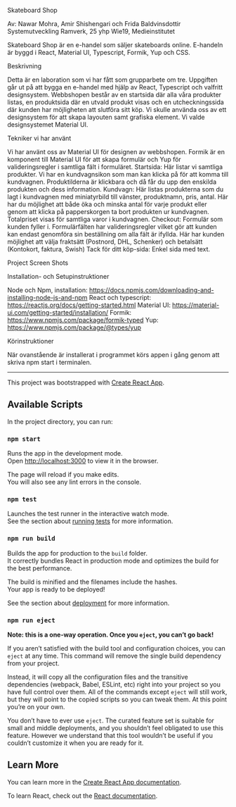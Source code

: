 Skateboard Shop

Av: Nawar Mohra, Amir Shishengari och Frida Baldvinsdottir
Systemutveckling Ramverk, 25 yhp
Wie19, Medieinstitutet

Skateboard Shop är en e-handel som säljer skateboards online. E-handeln är byggd i React, Material UI, Typescript, Formik, Yup och CSS.

Beskrivning

Detta är en laboration som vi har fått som grupparbete om tre. Uppgiften går ut på att bygga en e-handel med hjälp av React, Typescript och valfritt designsystem. Webbshopen består av en startsida där alla våra produkter listas, en produktsida där en utvald produkt visas och en utcheckningssida där kunden har möjligheten att slutföra sitt köp. Vi skulle använda oss av ett designsystem för att skapa layouten samt grafiska element. Vi valde designsystemet Material UI.

Tekniker vi har använt

Vi har använt oss av Material UI för designen av webbshopen. Formik är en komponent till Material UI för att skapa formulär och Yup för valideringsregler i samtliga fält i formuläret. 
Startsida: Här listar vi samtliga produkter. Vi har en kundvagnsikon som man kan klicka på för att komma till kundvagnen. Produktilderna är klickbara och då får du upp den enskilda produkten och dess information.
Kundvagn: Här listas produkterna som du lagt i kundvagnen med miniatyrbild till vänster, produktnamn, pris, antal. Här har du möjlighet att både öka och minska antal för varje produkt eller genom att klicka på papperskorgen ta bort produkten ur kundvagnen. Totalpriset visas för samtliga varor i kundvagnen.
Checkout: Formulär som kunden fyller i. Formulärfälten har valideringsregler vilket gör att kunden kan endast genomföra sin beställning om alla fält är ifyllda. Här har kunden möjlighet att välja fraktsätt (Postnord, DHL, Schenker) och betalsätt (Kontokort, faktura, Swish)
Tack för ditt köp-sida: Enkel sida med text.

Project Screen Shots


Installation- och Setupinstruktioner

Node och Npm, installation: 
https://docs.npmjs.com/downloading-and-installing-node-js-and-npm
React och typescript: https://reactjs.org/docs/getting-started.html
Material UI: https://material-ui.com/getting-started/installation/
Formik: https://www.npmjs.com/package/formik-typed
Yup: https://www.npmjs.com/package/@types/yup

Körinstruktioner

När ovanstående är installerat i programmet körs appen i gång genom att skriva npm start i terminalen.




____________________________________________________________________________________

This project was bootstrapped with [Create React App](https://github.com/facebook/create-react-app).

## Available Scripts

In the project directory, you can run:

### `npm start`

Runs the app in the development mode.<br />
Open [http://localhost:3000](http://localhost:3000) to view it in the browser.

The page will reload if you make edits.<br />
You will also see any lint errors in the console.

### `npm test`

Launches the test runner in the interactive watch mode.<br />
See the section about [running tests](https://facebook.github.io/create-react-app/docs/running-tests) for more information.

### `npm run build`

Builds the app for production to the `build` folder.<br />
It correctly bundles React in production mode and optimizes the build for the best performance.

The build is minified and the filenames include the hashes.<br />
Your app is ready to be deployed!

See the section about [deployment](https://facebook.github.io/create-react-app/docs/deployment) for more information.

### `npm run eject`

**Note: this is a one-way operation. Once you `eject`, you can’t go back!**

If you aren’t satisfied with the build tool and configuration choices, you can `eject` at any time. This command will remove the single build dependency from your project.

Instead, it will copy all the configuration files and the transitive dependencies (webpack, Babel, ESLint, etc) right into your project so you have full control over them. All of the commands except `eject` will still work, but they will point to the copied scripts so you can tweak them. At this point you’re on your own.

You don’t have to ever use `eject`. The curated feature set is suitable for small and middle deployments, and you shouldn’t feel obligated to use this feature. However we understand that this tool wouldn’t be useful if you couldn’t customize it when you are ready for it.

## Learn More

You can learn more in the [Create React App documentation](https://facebook.github.io/create-react-app/docs/getting-started).

To learn React, check out the [React documentation](https://reactjs.org/).


